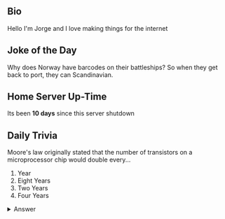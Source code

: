 ## Bio

Hello I'm Jorge and I love making things for the internet

## Joke of the Day

Why does Norway have barcodes on their battleships? So when they get back to port, they can Scandinavian.

## Home Server Up-Time

Its been **10 days** since this server shutdown


## Daily Trivia

Moore&#039;s law originally stated that the number of transistors on a microprocessor chip would double every...
 1. Year
 2. Eight Years
 3. Two Years
 4. Four Years

<details>
  <summary>Answer</summary>
  Year
</details>
